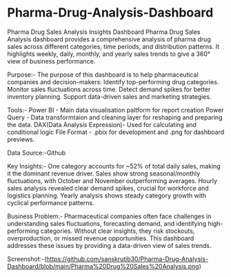 # Pharma-Drug-Analysis-Dashboard
Pharma Drug Sales Analysis Insights Dashboard
Pharma Drug Sales Analysis dashboard provides a comprehensive analysis of pharma drug sales across different categories, time periods, and distribution patterns. It highlights weekly, daily, monthly, and yearly sales trends to give a 360° view of business performance.

Purpose:-
The purpose of this dashboard is to help pharmaceutical companies and decision-makers:
Identify top-performing drug categories.
Monitor sales fluctuations across time.
Detect demand spikes for better inventory planning.
Support data-driven sales and marketing strategies.

Tools:-
Power BI - Main data visualisation paltform for report creation
Power Query - Data transformtaion and cleaning layer for reshaping and preparing the data.
DAX(Data Analysis Expression)- Used for calculating and conditional logic 
File Format - .pbix for development and .png for dashboard previews.

Data Source:-Github

Key Insights:-
One category accounts for ~52% of total daily sales, making it the dominant revenue driver.
Sales show strong seasonal/monthly fluctuations, with October and November outperforming averages.
Hourly sales analysis revealed clear demand spikes, crucial for workforce and logistics planning.
Yearly analysis shows steady category growth with cyclical performance patterns.

Business Problem:-
Pharmaceutical companies often face challenges in understanding sales fluctuations, forecasting demand, and identifying high-performing categories. Without clear insights, they risk stockouts, overproduction, or missed revenue opportunities. This dashboard addresses these issues by providing a data-driven view of sales trends.

Screenshot:-(https://github.com/sanskrutib30/Pharma-Drug-Analysis-Dashboard/blob/main/Pharma%20Drug%20Sales%20Analysis.png)





